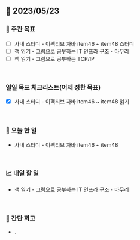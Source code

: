 ## 📅 2023/05/23


### 👏 주간 목표

- [ ] 사내 스터디 - 이펙티브 자바 item46 ~ item48 스터디
- [ ] 책 읽기 - 그림으로 공부하는 IT 인프라 구조 - 마무리
- [ ] 책 읽기 - 그림으로 공부하는 TCP/IP

<br/>

### 일일 목표 체크리스트(어제 정한 목표)

- [x] 사내 스터디 - 이펙티브 자바 item46 ~ item48 읽기

<br/>

### 💯 오늘 한 일

- 사내 스터디 - 이펙티브 자바 item46 ~ item48

<br/>

### 📈 내일 할 일

- 책 읽기 - 그림으로 공부하는 IT 인프라 구조 - 마무리

<br/>

### 🤔 간단 회고

- .
 
